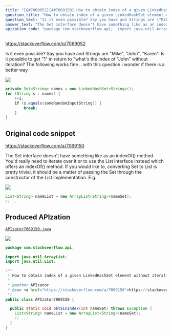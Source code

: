 ```yaml
---
title: "[Q#7069052][A#7069150] How to obtain index of a given LinkedHashSet element without iteration?"
question_title: "How to obtain index of a given LinkedHashSet element without iteration?"
question_text: "Is it even possible? Say you have and Strings are \"Mike\", \"John\", \"Karen\". Is it possible to get \"1\" in return to \"what's the index of \"John\" without iteration? The following works fine .. with this question i wonder if there is a better way"
answer_text: "The Set interface doesn't have something like as an indexOf() method. You'd really need to iterate over it or to use the List interface instead which offers an indexOf() method. If you would like to, converting Set to List is pretty trivial, it should be a matter of passing the Set through the constructor of the List implementation. E.g."
apization_code: "package com.stackoverflow.api;  import java.util.ArrayList; import java.util.List;  /**  * How to obtain index of a given LinkedHashSet element without iteration?  *  * @author APIzator  * @see <a href=\"https://stackoverflow.com/a/7069150\">https://stackoverflow.com/a/7069150</a>  */ public class APIzator7069150 {    public static void obtainIndex(int nameSet) throws Exception {     List<String> nameList = new ArrayList<String>(nameSet);     // ...   } }"
---
```


https://stackoverflow.com/q/7069052

Is it even possible?
Say you have
and Strings are &quot;Mike&quot;, &quot;John&quot;, &quot;Karen&quot;.
Is it possible to get &quot;1&quot; in return to &quot;what&#x27;s the index of &quot;John&quot; without iteration?
The following works fine .. with this question i wonder if there is a better way


<div class="code-logo"><img src="/stackoverflow.png" /></div>

```java
private Set<String> names = new LinkedHashSet<String>();
for (String s : names) {
    ++i;
    if (s.equals(someRandomInputString)) {
        break;
    }
}
```


## Original code snippet

https://stackoverflow.com/a/7069150

The Set interface doesn&#x27;t have something like as an indexOf() method. You&#x27;d really need to iterate over it or to use the List interface instead which offers an indexOf() method.
If you would like to, converting Set to List is pretty trivial, it should be a matter of passing the Set through the constructor of the List implementation. E.g.

<div class="code-logo"><img src="/stackoverflow.png" /></div>

```java
List<String> nameList = new ArrayList<String>(nameSet);
// ...
```

## Produced APIzation

[`APIzator7069150.java`](https://github.com/blind-papers/apization-temp-data/raw/main/search/APIzator7069150.java)

<div class="code-logo"><img src="/apizator.png" /></div>

```java
package com.stackoverflow.api;

import java.util.ArrayList;
import java.util.List;

/**
 * How to obtain index of a given LinkedHashSet element without iteration?
 *
 * @author APIzator
 * @see <a href="https://stackoverflow.com/a/7069150">https://stackoverflow.com/a/7069150</a>
 */
public class APIzator7069150 {

  public static void obtainIndex(int nameSet) throws Exception {
    List<String> nameList = new ArrayList<String>(nameSet);
    // ...
  }
}

```